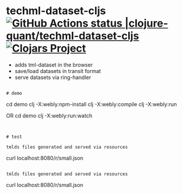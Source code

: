 # techml-dataset-cljs [![GitHub Actions status |clojure-quant/techml-dataset-cljs](https://github.com/clojure-quant/techml-dataset-cljs/workflows/CI/badge.svg)](https://github.com/clojure-quant/techml-dataset-cljs/actions?workflow=CI)[![Clojars Project](https://img.shields.io/clojars/v/io.github.clojure-quant/techml-dataset-cljs.svg)](https://clojars.org/io.github.clojure-quant/techml-dataset-cljs)


- adds tml-dataset in the browser
- save/load datasets in transit format
- serve datasets via ring-handler



```

# demo

```
  cd demo
  clj -X:webly:npm-install
  clj -X:webly:compile
  clj -X:webly:run

  OR
  cd demo
  clj -X:webly:run:watch

```


# test

tmlds files generated and served via resources
```
curl localhost:8080/r/small.json
```

tmlds files generated and served via resources
```
curl localhost:8080/r/small.json
```



  

